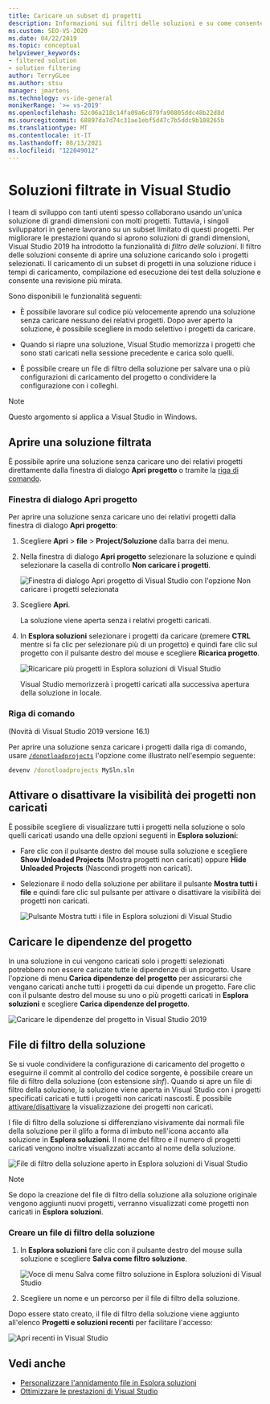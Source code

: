 ```yaml
---
title: Caricare un subset di progetti
description: Informazioni sui filtri delle soluzioni e su come consente di caricare rapidamente un subset di progetti in una soluzione.
ms.custom: SEO-VS-2020
ms.date: 04/22/2019
ms.topic: conceptual
helpviewer_keywords:
- filtered solution
- solution filtering
author: TerryGLee
ms.author: stsu
manager: jmartens
ms.technology: vs-ide-general
monikerRange: '>= vs-2019'
ms.openlocfilehash: 52c06a218c14fa09a6c879fa90805ddc48b22d8d
ms.sourcegitcommit: 68897da7d74c31ae1ebf5d47c7b5ddc9b108265b
ms.translationtype: MT
ms.contentlocale: it-IT
ms.lasthandoff: 08/13/2021
ms.locfileid: "122049012"
---
```

# <a name="filtered-solutions-in-visual-studio"></a>Soluzioni filtrate in Visual Studio

I team di sviluppo con tanti utenti spesso collaborano usando un'unica soluzione di grandi dimensioni con molti progetti. Tuttavia, i singoli sviluppatori in genere lavorano su un subset limitato di questi progetti. Per migliorare le prestazioni quando si aprono soluzioni di grandi dimensioni, Visual Studio 2019 ha introdotto la funzionalità di *filtro delle soluzioni*. Il filtro delle soluzioni consente di aprire una soluzione caricando solo i progetti selezionati. Il caricamento di un subset di progetti in una soluzione riduce i tempi di caricamento, compilazione ed esecuzione dei test della soluzione e consente una revisione più mirata.

Sono disponibili le funzionalità seguenti:

- È possibile lavorare sul codice più velocemente aprendo una soluzione senza caricare nessuno dei relativi progetti. Dopo aver aperto la soluzione, è possibile scegliere in modo selettivo i progetti da caricare.

- Quando si riapre una soluzione, Visual Studio memorizza i progetti che sono stati caricati nella sessione precedente e carica solo quelli.

- È possibile creare un file di filtro della soluzione per salvare una o più configurazioni di caricamento del progetto o condividere la configurazione con i colleghi.

> [!NOTE]
> Questo argomento si applica a Visual Studio in Windows.

## <a name="open-a-filtered-solution"></a>Aprire una soluzione filtrata

È possibile aprire una soluzione senza caricare uno dei relativi progetti direttamente dalla finestra di dialogo **Apri progetto** o tramite la [riga di comando](#command-line).

### <a name="open-project-dialog"></a>Finestra di dialogo Apri progetto

Per aprire una soluzione senza caricare uno dei relativi progetti dalla finestra di dialogo **Apri progetto**:

1. Scegliere **Apri**  >  **file**  >  **Project/Soluzione** dalla barra dei menu.

2. Nella finestra di dialogo **Apri progetto** selezionare la soluzione e quindi selezionare la casella di controllo **Non caricare i progetti**.

   ![Finestra di dialogo Apri progetto di Visual Studio con l'opzione Non caricare i progetti selezionata](media/filtered-solutions/do-not-load-projects.png)

3. Scegliere **Apri**.

   La soluzione viene aperta senza i relativi progetti caricati.

4. In **Esplora soluzioni** selezionare i progetti da caricare (premere **CTRL** mentre si fa clic per selezionare più di un progetto) e quindi fare clic sul progetto con il pulsante destro del mouse e scegliere **Ricarica progetto**.

   ![Ricaricare più progetti in Esplora soluzioni di Visual Studio](media/filtered-solutions/reload-project.png)

   Visual Studio memorizzerà i progetti caricati alla successiva apertura della soluzione in locale.

### <a name="command-line"></a>Riga di comando

(Novità di Visual Studio 2019 versione 16.1)

Per aprire una soluzione senza caricare i progetti dalla riga di comando, usare [`/donotloadprojects`](../ide/reference/donotloadprojects-devenv-exe.md) l'opzione come illustrato nell'esempio seguente:

```cmd
devenv /donotloadprojects MySln.sln
```

## <a name="toggle-unloaded-project-visibility"></a>Attivare o disattivare la visibilità dei progetti non caricati

È possibile scegliere di visualizzare tutti i progetti nella soluzione o solo quelli caricati usando una delle opzioni seguenti in **Esplora soluzioni**:

- Fare clic con il pulsante destro del mouse sulla soluzione e scegliere **Show Unloaded Projects** (Mostra progetti non caricati) oppure **Hide Unloaded Projects** (Nascondi progetti non caricati).

- Selezionare il nodo della soluzione per abilitare il pulsante **Mostra tutti i file** e quindi fare clic sul pulsante per attivare o disattivare la visibilità dei progetti non caricati.

   ![Pulsante Mostra tutti i file in Esplora soluzioni di Visual Studio](media/filtered-solutions/show-all-files.PNG)

## <a name="load-project-dependencies"></a>Caricare le dipendenze del progetto

In una soluzione in cui vengono caricati solo i progetti selezionati potrebbero non essere caricate tutte le dipendenze di un progetto. Usare l'opzione di menu **Carica dipendenze del progetto** per assicurarsi che vengano caricati anche tutti i progetti da cui dipende un progetto. Fare clic con il pulsante destro del mouse su uno o più progetti caricati in **Esplora soluzioni** e scegliere **Carica dipendenze del progetto**.

![Caricare le dipendenze del progetto in Visual Studio 2019](media/filtered-solutions/load-project-dependencies.png)

## <a name="solution-filter-files"></a>File di filtro della soluzione

Se si vuole condividere la configurazione di caricamento del progetto o eseguirne il commit al controllo del codice sorgente, è possibile creare un file di filtro della soluzione (con estensione *slnf*). Quando si apre un file di filtro della soluzione, la soluzione viene aperta in Visual Studio con i progetti specificati caricati e tutti i progetti non caricati nascosti. È possibile [attivare/disattivare](#toggle-unloaded-project-visibility) la visualizzazione dei progetti non caricati.

I file di filtro della soluzione si differenziano visivamente dai normali file della soluzione per il glifo a forma di imbuto nell'icona accanto alla soluzione in **Esplora soluzioni**. Il nome del filtro e il numero di progetti caricati vengono inoltre visualizzati accanto al nome della soluzione.

![File di filtro della soluzione aperto in Esplora soluzioni di Visual Studio](media/filtered-solutions/solution-filter.PNG)

> [!NOTE]
> Se dopo la creazione del file di filtro della soluzione alla soluzione originale vengono aggiunti nuovi progetti, verranno visualizzati come progetti non caricati in **Esplora soluzioni**.

### <a name="create-a-solution-filter-file"></a>Creare un file di filtro della soluzione

1. In **Esplora soluzioni** fare clic con il pulsante destro del mouse sulla soluzione e scegliere **Salva come filtro soluzione**.

   ![Voce di menu Salva come filtro soluzione in Esplora soluzioni di Visual Studio](media/filtered-solutions/save-as-solution-filter.png)

2. Scegliere un nome e un percorso per il file di filtro della soluzione.

Dopo essere stato creato, il file di filtro della soluzione viene aggiunto all'elenco **Progetti e soluzioni recenti** per facilitare l'accesso:

![Apri recenti in Visual Studio](media/filtered-solutions/open-recent.png)

## <a name="see-also"></a>Vedi anche

- [Personalizzare l'annidamento file in Esplora soluzioni](file-nesting-solution-explorer.md)
- [Ottimizzare le prestazioni di Visual Studio](optimize-visual-studio-performance.md)
